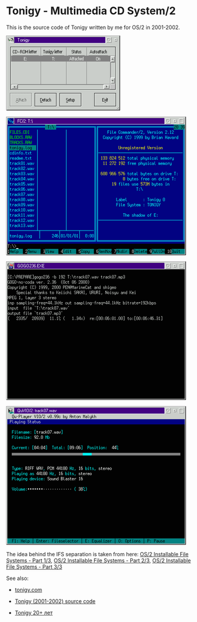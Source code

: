 # Tonigy - Multimedia CD System/2

This is the source code of Tonigy written by me for OS/2 in 2001-2002.

![Tonigy application](main_e.gif)

![FC/2](fc_audio.gif)

![MP3 encoding](gogo.gif)

![Qu/2 Player](qu.gif)

The idea behind the IFS separation is taken from here: [OS/2 Installable File Systems - Part 1/3](http://www.edm2.com/0103/os2ifs1.html), [OS/2 Installable File Systems - Part 2/3](http://www.edm2.com/0105/os2ifs2.html), [OS/2 Installable File Systems - Part 3/3](http://www.edm2.com/0107/os2ifs3.html)


See also:

- [tonigy.com](https://tonigy.com/)

- [Tonigy (2001-2002) source code](https://malykh.blogspot.com/2023/12/tonigy-2001-2002-source-code.html)

- [Tonigy 20+ лет](https://malykh.blogspot.com/2021/12/tonigy-20.html)
